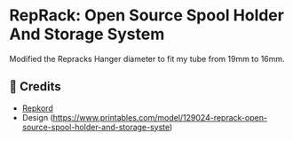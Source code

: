 # RepRack: Open Source Spool Holder And Storage System

Modified the Repracks Hanger diameter to fit my tube
from 19mm to 16mm.

## 🙏 Credits
- [Repkord](https://www.printables.com/@Repkord)
- Design (https://www.printables.com/model/129024-reprack-open-source-spool-holder-and-storage-syste)
